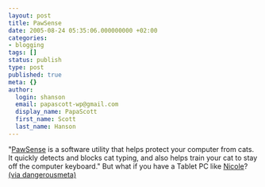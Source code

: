 ```yaml
---
layout: post
title: PawSense
date: 2005-08-24 05:35:06.000000000 +02:00
categories:
- blogging
tags: []
status: publish
type: post
published: true
meta: {}
author:
  login: shanson
  email: papascott-wp@gmail.com
  display_name: PapaScott
  first_name: Scott
  last_name: Hanson
---
```

<p>"<a href="http://www.bitboost.com/pawsense/">PawSense</a>  is a software utility that helps protect your computer from cats. It quickly detects and blocks cat typing, and also helps train your cat to stay off the computer keyboard." But what if you have a Tablet PC like <a href="http://useful-sounds.de/">Nicole</a>?  <a href="http://www.dangerousmeta.com/?p=7727" title="dangerousmeta! &raquo; Blog Archive &raquo; I linked this a long, long time ago">(via dangerousmeta)</a></p>

